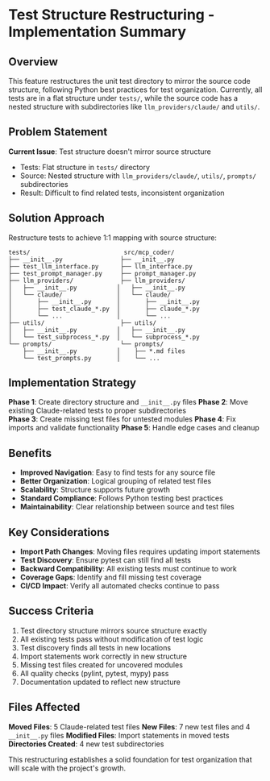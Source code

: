 # Test Structure Restructuring - Implementation Summary

## Overview

This feature restructures the unit test directory to mirror the source code structure, following Python best practices for test organization. Currently, all tests are in a flat structure under `tests/`, while the source code has a nested structure with subdirectories like `llm_providers/claude/` and `utils/`.

## Problem Statement

**Current Issue**: Test structure doesn't mirror source structure
- Tests: Flat structure in `tests/` directory
- Source: Nested structure with `llm_providers/claude/`, `utils/`, `prompts/` subdirectories
- Result: Difficult to find related tests, inconsistent organization

## Solution Approach

Restructure tests to achieve 1:1 mapping with source structure:

```
tests/                          src/mcp_coder/
├── __init__.py                ├── __init__.py
├── test_llm_interface.py      ├── llm_interface.py
├── test_prompt_manager.py     ├── prompt_manager.py
├── llm_providers/             ├── llm_providers/
│   ├── __init__.py           │   ├── __init__.py
│   └── claude/               │   └── claude/
│       ├── __init__.py       │       ├── __init__.py
│       ├── test_claude_*.py  │       ├── claude_*.py
│       └── ...               │       └── ...
├── utils/                     ├── utils/
│   ├── __init__.py           │   ├── __init__.py
│   └── test_subprocess_*.py  │   └── subprocess_*.py
└── prompts/                   └── prompts/
    ├── __init__.py           │    ├── *.md files
    └── test_prompts.py       │    └── ...
```

## Implementation Strategy

**Phase 1**: Create directory structure and `__init__.py` files
**Phase 2**: Move existing Claude-related tests to proper subdirectories  
**Phase 3**: Create missing test files for untested modules
**Phase 4**: Fix imports and validate functionality
**Phase 5**: Handle edge cases and cleanup

## Benefits

- **Improved Navigation**: Easy to find tests for any source file
- **Better Organization**: Logical grouping of related test files
- **Scalability**: Structure supports future growth
- **Standard Compliance**: Follows Python testing best practices
- **Maintainability**: Clear relationship between source and test files

## Key Considerations

- **Import Path Changes**: Moving files requires updating import statements
- **Test Discovery**: Ensure pytest can still find all tests
- **Backward Compatibility**: All existing tests must continue to work
- **Coverage Gaps**: Identify and fill missing test coverage
- **CI/CD Impact**: Verify all automated checks continue to pass

## Success Criteria

1. Test directory structure mirrors source structure exactly
2. All existing tests pass without modification of test logic
3. Test discovery finds all tests in new locations
4. Import statements work correctly in new structure
5. Missing test files created for uncovered modules
6. All quality checks (pylint, pytest, mypy) pass
7. Documentation updated to reflect new structure

## Files Affected

**Moved Files**: 5 Claude-related test files
**New Files**: 7 new test files and 4 `__init__.py` files
**Modified Files**: Import statements in moved tests
**Directories Created**: 4 new test subdirectories

This restructuring establishes a solid foundation for test organization that will scale with the project's growth.
